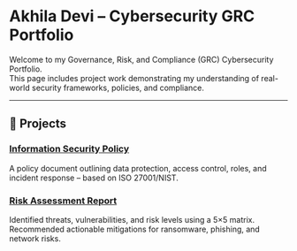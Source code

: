 # Akhila Devi – Cybersecurity GRC Portfolio

Welcome to my Governance, Risk, and Compliance (GRC) Cybersecurity Portfolio.  
This page includes project work demonstrating my understanding of real-world security frameworks, policies, and compliance.

---

## 📄 Projects

### [Information Security Policy](./InfoSecurity-Policy/InfoSecurityPolicy.pdf)  
A policy document outlining data protection, access control, roles, and incident response – based on ISO 27001/NIST.

### [Risk Assessment Report](./Risk-Assessment/RiskAssessmentReport.pdf)  
Identified threats, vulnerabilities, and risk levels using a 5×5 matrix. Recommended actionable mitigations for ransomware, phishing, and network risks.

